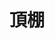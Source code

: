 ---
title: '頂棚'
pictures: '["https://raw.githubusercontent.com/Yhuang4881/cms-content-stage/main/content/resources/images/1647916191429-1183-405-pic-4.jpg","https://raw.githubusercontent.com/Yhuang4881/cms-content-stage/main/content/resources/images/1647916191422-958-540-pic-3.jpg","https://raw.githubusercontent.com/Yhuang4881/cms-content-stage/main/content/resources/images/1647918357792-737-540-pic-25.jpg","https://raw.githubusercontent.com/Yhuang4881/cms-content-stage/main/content/resources/images/1647916191413-958-540-pic-2.jpg","https://raw.githubusercontent.com/Yhuang4881/cms-content-stage/main/content/resources/images/1647916240741-958-540-pic-5.jpg"]'
---